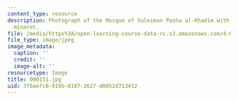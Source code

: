 ```yaml
---
content_type: resource
description: Photograph of the Mosque of Suleiman Pasha al-Khadim with its distinctive
  minaret.
file: /media/https%3A/open-learning-course-data-rc.s3.amazonaws.com/4-615-the-architecture-of-cairo-spring-2002/3f6aefc8919b01872627d0052d713412_000151.jpg
file_type: image/jpeg
image_metadata:
  caption: ''
  credit: ''
  image-alt: ''
resourcetype: Image
title: 000151.jpg
uid: 3f6aefc8-919b-0187-2627-d0052d713412
---
```

